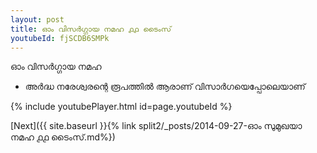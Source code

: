 ```yaml
---
layout: post
title: ഓം വിസർഗ്ഗായ നമഹ ൧൧ ടൈംസ്
youtubeId: fjSCDB6SMPk
---
```

 
 
 ഓം വിസർഗ്ഗായ നമഹ 
 
 -  അർദ്ധ നരേശ്വരന്റെ രൂപത്തിൽ ആരാണ് വിസാർഗയെപ്പോലെയാണ് 
 
  
 
  
 
 
 
 
 
 


{% include youtubePlayer.html id=page.youtubeId %}
 
[Next]({{ site.baseurl }}{% link  split2/_posts/2014-09-27-ഓം സുമുഖയാ നമഹ ൧൧ ടൈംസ്.md%})
 
